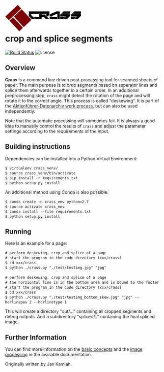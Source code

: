 ![crass logo](docs/img/crass_logo.png)  
crop and splice segments  
========================  
[![Build Status](https://travis-ci.org/UB-Mannheim/crass.svg?branch=master)](https://travis-ci.org/jkamlah/UB-Mannheim/crass)
![license](https://img.shields.io/badge/license-Apache%20License%202.0-blue.svg)


Overview
--------

**Crass** is a command line driven post-processing tool for scanned sheets of paper.
The main purpose is to crop segments based on separator lines and splice them afterwards
together in a certain order. In an additional preprocessing step, `crass` might detect
the rotation of the page and will rotate it to the correct
angle. This process is called "deskewing".
It is part of the [Aktienführer-Datenarchiv work process][akf-link],
but can also be used independently.


Note that the automatic processing will sometimes fail. It is always a
good idea to manually control the results of `crass` and adjust the
parameter settings according to the requirements of the input. 


Building instructions
---------------------

Dependencies can be installed into a Python Virtual Environment:

    $ virtualenv crass_venv/  
    $ source crass_venv/bin/activate  
    $ pip install -r requirements.txt  
    $ python setup.py install  

An additional method using Conda is also possible:

    $ conda create -n crass_env python=2.7  
    $ source activate crass_env  
    $ conda install --file requirements.txt 
    $ python setup.py install  

Running
-------

Here is an example for a page:

    # perform deskewing, crop and splice of a page
    # start the program in the code directory (xxx/crass)
    $ cd xxx/crass
    $ python ./crass.py "./test/testimg.jpg" "jpg" 
    
    # perform deskewing, crop and splice of a page 
    # the horziontal line is in the bottom area and is bound to the footer
    # start the program in the code directory (xxx/crass)
    $ cd xxx/crass
    $ python ./crass.py "./test/testimg_bottom_skew.jpg" "jpg" --horlinepos 2 --horlinetype 1

This will create a directory "out/..." containing all cropped
segments and debug outputs. And a subdirectory "spliced/.."
containing the final spliced image.

Further Information
-------------------

You can find more information on the [basic concepts][basic-link] and the
[image processing][img-link] in the available documentation.

Originally written by Jan Kamlah.

[akf-link]:  https://github.com/UB-Mannheim/Aktienfuehrer-Datenarchiv-Tools
[basic-link]: docs/basic-concepts.md
[img-link]: docs/image-processing.md
